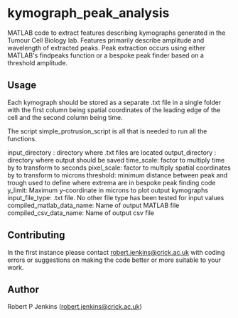 # kymograph_peak_analysis

MATLAB code to extract features describing kymographs generated in the Tumour Cell Biology lab. Features primarily describe amplitude and wavelength of extracted peaks. Peak extraction occurs using either MATLAB's findpeaks function or a bespoke peak finder based on a threshold amplitude.

## Usage
Each kymograph should be stored as a separate .txt file in a single folder with the first column being spatial coordinates of the leading edge of the cell and the second column being time. 

The script simple_protrusion_script is all that is needed to run all the functions.

input_directory : directory where .txt files are located
output_directory : directory where output should be saved
time_scale: factor to multiply time by to transform to seconds 
pixel_scale: factor to multiply spatial coordinates by to transform to microns
threshold: minimum distance between peak and trough used to define where extrema are in bespoke peak finding code
y_limit: Maximum y-coordinate in microns to plot output kymographs
input_file_type: .txt file. No other file type has been tested for input values
compiled_matlab_data_name: Name of output MATLAB file
compiled_csv_data_name: Name of output csv file


## Contributing

In the first instance please contact robert.jenkins@crick.ac.uk with coding errors or suggestions on making the code better or more suitable to your work.

## Author

Robert P Jenkins (robert.jenkins@crick.ac.uk)

